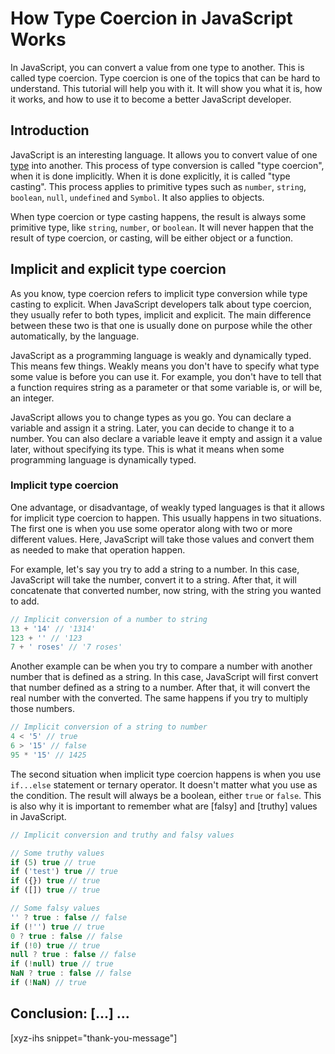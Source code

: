 # How Type Coercion in JavaScript Works

In JavaScript, you can convert a value from one type to another. This is called type coercion. Type coercion is one of the topics that can be hard to understand. This tutorial will help you with it. It will show you what it is, how it works, and how to use it to become a better JavaScript developer.

<!-- Type coercion in Javascript Explained -->
<!--more-->
<!--
Table of Contents:
## h2
## Conclusion: [...] ...
-->

## Introduction

JavaScript is an interesting language. It allows you to convert value of one [type] into another. This process of type conversion is called "type coercion", when it is done implicitly. When it is done explicitly, it is called "type casting". This process applies to primitive types such as `number`, `string`, `boolean`, `null`, `undefined` and `Symbol`. It also applies to objects.

When type coercion or type casting happens, the result is always some primitive type, like `string`, `number`, or `boolean`. It will never happen that the result of type coercion, or casting, will be either object or a function.

## Implicit and explicit type coercion

As you know, type coercion refers to implicit type conversion while type casting to explicit. When JavaScript developers talk about type coercion, they usually refer to both types, implicit and explicit. The main difference between these two is that one is usually done on purpose while the other automatically, by the language.

JavaScript as a programming language is weakly and dynamically typed. This means few things. Weakly means you don't have to specify what type some value is before you can use it. For example, you don't have to tell that a function requires string as a parameter or that some variable is, or will be, an integer.

JavaScript allows you to change types as you go. You can declare a variable and assign it a string. Later, you can decide to change it to a number. You can also declare a variable leave it empty and assign it a value later, without specifying its type. This is what it means when some programming language is dynamically typed.

### Implicit type coercion

One advantage, or disadvantage, of weakly typed languages is that it allows for implicit type coercion to happen. This usually happens in two situations. The first one is when you use some operator along with two or more different values. Here, JavaScript will take those values and convert them as needed to make that operation happen.

For example, let's say you try to add a string to a number. In this case, JavaScript will take the number, convert it to a string. After that, it will concatenate that converted number, now string, with the string you wanted to add.

```JavaScript
// Implicit conversion of a number to string
13 + '14' // '1314'
123 + '' // '123
7 + ' roses' // '7 roses'
```

Another example can be when you try to compare a number with another number that is defined as a string. In this case, JavaScript will first convert that number defined as a string to a number. After that, it will convert the real number with the converted. The same happens if you try to multiply those numbers.

```JavaScript
// Implicit conversion of a string to number
4 < '5' // true
6 > '15' // false
95 * '15' // 1425
```

The second situation when implicit type coercion happens is when you use `if...else` statement or ternary operator. It doesn't matter what you use as the condition. The result will always be a boolean, either `true` or `false`. This is also why it is important to remember what are [falsy] and [truthy] values in JavaScript.

```JavaScript
// Implicit conversion and truthy and falsy values

// Some truthy values
if (5) true // true
if ('test') true // true
if ({}) true // true
if ([]) true // true

// Some falsy values
'' ? true : false // false
if (!'') true // true
0 ? true : false // false
if (!0) true // true
null ? true : false // false
if (!null) true // true
NaN ? true : false // false
if (!NaN) // true
```

## Conclusion: [...] ...

[xyz-ihs snippet="thank-you-message"]

<!-- ### Links -->
[type]: https://blog.alexdevero.com/javascript-basics-data-types-pt1/

<!--
### Meta:
-
-->

<!--
### Resources:
- https://github.com/getify/You-Dont-Know-JS/blob/1st-ed/types %26 grammar/ch4.md
- https://www.freecodecamp.org/news/js-type-coercion-explained-27ba3d9a2839/
- https://2ality.com/2019/10/type-coercion.html
- https://codeburst.io/javascript-quickie-what-is-type-coercion-74f19df6d16f
- https://levelup.gitconnected.com/javascript-the-weird-parts-part-i-data-types-type-coercion-pbr-3ecc751ad62
- https://exploringjs.com/deep-js/ch_type-coercion.html
- https://hackernoon.com/understanding-js-coercion-ff5684475bfc
- https://developer.mozilla.org/en-US/docs/Glossary/Type_coercion
- https://stackoverflow.com/questions/19915688/what-exactly-is-type-coercion-in-javascript/19915864
- https://www.w3schools.com/js/js_type_conversion.asp
-->

